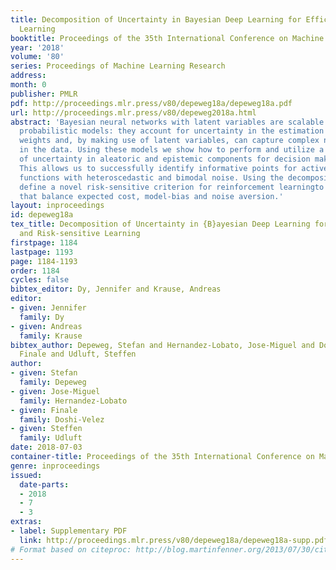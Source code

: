 ```yaml
---
title: Decomposition of Uncertainty in Bayesian Deep Learning for Efficient and Risk-sensitive
  Learning
booktitle: Proceedings of the 35th International Conference on Machine Learning
year: '2018'
volume: '80'
series: Proceedings of Machine Learning Research
address: 
month: 0
publisher: PMLR
pdf: http://proceedings.mlr.press/v80/depeweg18a/depeweg18a.pdf
url: http://proceedings.mlr.press/v80/depeweg2018a.html
abstract: 'Bayesian neural networks with latent variables are scalable and flexible
  probabilistic models: they account for uncertainty in the estimation of the network
  weights and, by making use of latent variables, can capture complex noise patterns
  in the data. Using these models we show how to perform and utilize a decomposition
  of uncertainty in aleatoric and epistemic components for decision making purposes.
  This allows us to successfully identify informative points for active learning of
  functions with heteroscedastic and bimodal noise. Using the decomposition we further
  define a novel risk-sensitive criterion for reinforcement learningto identify policies
  that balance expected cost, model-bias and noise aversion.'
layout: inproceedings
id: depeweg18a
tex_title: Decomposition of Uncertainty in {B}ayesian Deep Learning for Efficient
  and Risk-sensitive Learning
firstpage: 1184
lastpage: 1193
page: 1184-1193
order: 1184
cycles: false
bibtex_editor: Dy, Jennifer and Krause, Andreas
editor:
- given: Jennifer
  family: Dy
- given: Andreas
  family: Krause
bibtex_author: Depeweg, Stefan and Hernandez-Lobato, Jose-Miguel and Doshi-Velez,
  Finale and Udluft, Steffen
author:
- given: Stefan
  family: Depeweg
- given: Jose-Miguel
  family: Hernandez-Lobato
- given: Finale
  family: Doshi-Velez
- given: Steffen
  family: Udluft
date: 2018-07-03
container-title: Proceedings of the 35th International Conference on Machine Learning
genre: inproceedings
issued:
  date-parts:
  - 2018
  - 7
  - 3
extras:
- label: Supplementary PDF
  link: http://proceedings.mlr.press/v80/depeweg18a/depeweg18a-supp.pdf
# Format based on citeproc: http://blog.martinfenner.org/2013/07/30/citeproc-yaml-for-bibliographies/
---
```

